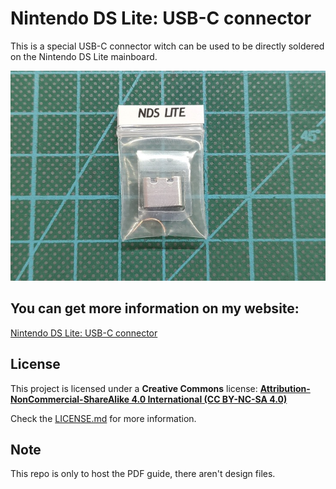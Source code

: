 # Nintendo DS Lite: USB-C connector

This is a special USB-C connector witch can be used to be directly soldered on the Nintendo DS Lite mainboard.


![Nintendo DS Lite: USB-C connector](https://raw.githubusercontent.com/giltesa/Nintendo-DS-Lite-USB-C-connector/master/4.%20Photos/nds-lite-bag.jpg)



## You can get more information on my website:

[Nintendo DS Lite: USB-C connector](https://shop.giltesa.com/product/nintendo-ds-lite-usb-c-connector/)



## License

This project is licensed under a **Creative Commons** license:
**[Attribution-NonCommercial-ShareAlike 4.0 International (CC BY-NC-SA 4.0) ](https://creativecommons.org/licenses/by-nc-sa/4.0/)**

Check the [LICENSE.md](LICENSE.md) for more information.


## Note

This repo is only to host the PDF guide, there aren't design files.